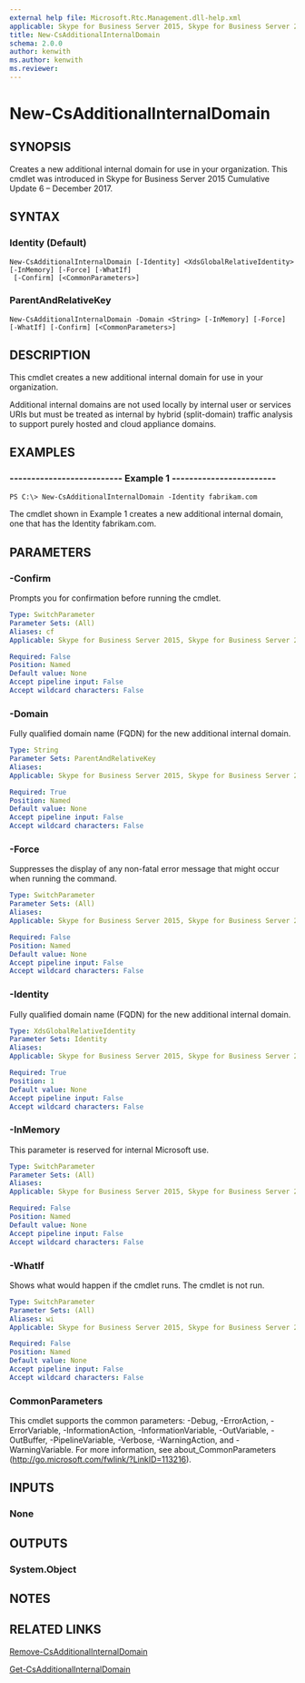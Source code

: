 ```yaml
---
external help file: Microsoft.Rtc.Management.dll-help.xml
applicable: Skype for Business Server 2015, Skype for Business Server 2019
title: New-CsAdditionalInternalDomain
schema: 2.0.0
author: kenwith
ms.author: kenwith
ms.reviewer:
---
```


# New-CsAdditionalInternalDomain

## SYNOPSIS
Creates a new additional internal domain for use in your organization. This cmdlet was introduced in Skype for Business Server 2015 Cumulative Update 6 – December 2017.

## SYNTAX

### Identity (Default)
```
New-CsAdditionalInternalDomain [-Identity] <XdsGlobalRelativeIdentity> [-InMemory] [-Force] [-WhatIf]
 [-Confirm] [<CommonParameters>]
```

### ParentAndRelativeKey
```
New-CsAdditionalInternalDomain -Domain <String> [-InMemory] [-Force] [-WhatIf] [-Confirm] [<CommonParameters>]
```

## DESCRIPTION
This cmdlet creates a new additional internal domain for use in your organization.

Additional internal domains are not used locally by internal user or services URIs but must be treated
as internal by hybrid (split-domain) traffic analysis to support purely hosted and cloud appliance
domains.

## EXAMPLES

### -------------------------- Example 1 ------------------------
```
PS C:\> New-CsAdditionalInternalDomain -Identity fabrikam.com
```

The cmdlet shown in Example 1 creates a new additional internal domain, one that has the Identity fabrikam.com.

## PARAMETERS

### -Confirm
Prompts you for confirmation before running the cmdlet.

```yaml
Type: SwitchParameter
Parameter Sets: (All)
Aliases: cf
Applicable: Skype for Business Server 2015, Skype for Business Server 2019

Required: False
Position: Named
Default value: None
Accept pipeline input: False
Accept wildcard characters: False
```

### -Domain
Fully qualified domain name (FQDN) for the new additional internal domain.

```yaml
Type: String
Parameter Sets: ParentAndRelativeKey
Aliases:
Applicable: Skype for Business Server 2015, Skype for Business Server 2019

Required: True
Position: Named
Default value: None
Accept pipeline input: False
Accept wildcard characters: False
```

### -Force
Suppresses the display of any non-fatal error message that might occur when running the command.

```yaml
Type: SwitchParameter
Parameter Sets: (All)
Aliases:
Applicable: Skype for Business Server 2015, Skype for Business Server 2019

Required: False
Position: Named
Default value: None
Accept pipeline input: False
Accept wildcard characters: False
```

### -Identity
Fully qualified domain name (FQDN) for the new additional internal domain.

```yaml
Type: XdsGlobalRelativeIdentity
Parameter Sets: Identity
Aliases:
Applicable: Skype for Business Server 2015, Skype for Business Server 2019

Required: True
Position: 1
Default value: None
Accept pipeline input: False
Accept wildcard characters: False
```

### -InMemory
This parameter is reserved for internal Microsoft use.

```yaml
Type: SwitchParameter
Parameter Sets: (All)
Aliases:
Applicable: Skype for Business Server 2015, Skype for Business Server 2019

Required: False
Position: Named
Default value: None
Accept pipeline input: False
Accept wildcard characters: False
```

### -WhatIf
Shows what would happen if the cmdlet runs. The cmdlet is not run.

```yaml
Type: SwitchParameter
Parameter Sets: (All)
Aliases: wi
Applicable: Skype for Business Server 2015, Skype for Business Server 2019

Required: False
Position: Named
Default value: None
Accept pipeline input: False
Accept wildcard characters: False
```

### CommonParameters
This cmdlet supports the common parameters: -Debug, -ErrorAction, -ErrorVariable, -InformationAction, -InformationVariable, -OutVariable, -OutBuffer, -PipelineVariable, -Verbose, -WarningAction, and -WarningVariable.
For more information, see about_CommonParameters (http://go.microsoft.com/fwlink/?LinkID=113216).

## INPUTS

### None


## OUTPUTS

### System.Object

## NOTES

## RELATED LINKS
[Remove-CsAdditionalInternalDomain](https://docs.microsoft.com/powershell/module/skype/remove-csadditionalinternaldomain?view=skype-ps)

[Get-CsAdditionalInternalDomain](https://docs.microsoft.com/powershell/module/skype/get-csadditionalinternaldomain?view=skype-ps)


